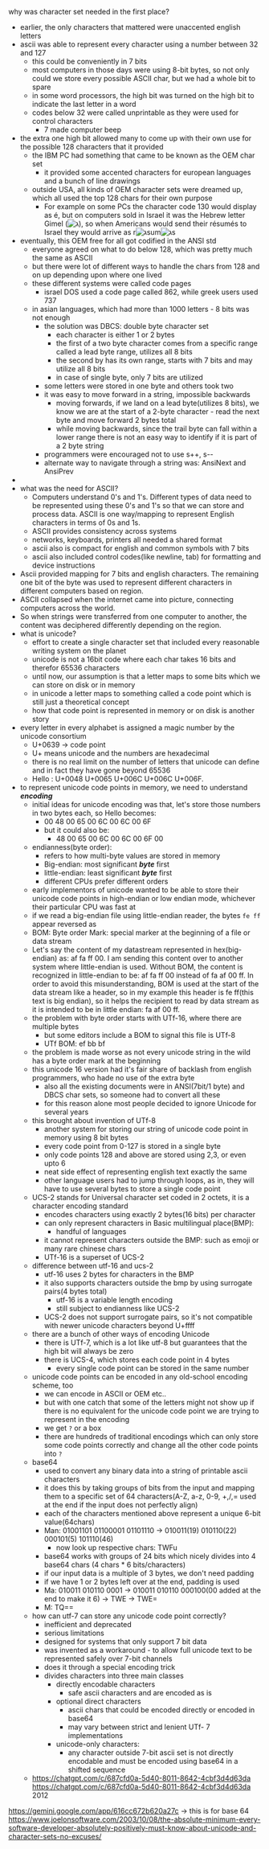 why was character set needed in the first place?
- earlier, the only characters that mattered were unaccented english letters
- ascii was able to represent every character using a number between 32 and 127
	- this could be conveniently in 7 bits
	- most computers in those days were using 8-bit bytes, so not only could we store every possible ASCII char, but we had a whole bit to spare
	- in some word processors, the high bit was turned on the high bit to indicate the last letter in a word
	- codes below 32 were called unprintable as they were used for control characters
		- 7 made computer beep
- the extra one high bit allowed many to come up with their own use for the possible 128 characters that it provided
	- the IBM PC had something that came to be known as the OEM char set
		- it provided some accented characters for european languages and a bunch of line drawings
	- outside USA, all kinds of OEM character sets were dreamed up, which all used the top 128 chars for their own purpose
		- For example on some PCs the character code 130 would display as é, but on computers sold in Israel it was the Hebrew letter Gimel (![ג](https://i0.wp.com/www.joelonsoftware.com/wp-content/uploads/2003/10/gimel.png?resize=5%2C9&ssl=1)), so when Americans would send their résumés to Israel they would arrive as r![ג](https://i0.wp.com/www.joelonsoftware.com/wp-content/uploads/2003/10/gimel.png?resize=5%2C9&ssl=1)sum![ג](https://i0.wp.com/www.joelonsoftware.com/wp-content/uploads/2003/10/gimel.png?resize=5%2C9&ssl=1)s
- eventually, this OEM free for all got codified in the ANSI std
	- everyone agreed on what to do below 128, which was pretty much the same as ASCII
	- but there were lot of different ways to handle the chars from 128 and on up depending upon where one lived
	- these different systems were called code pages
		- israel DOS used a code page called 862, while greek users used 737
	- in asian languages, which had more than 1000 letters - 8 bits was not enough
		- the solution was DBCS: double byte character set
			- each character is either 1 or 2 bytes
			- the first of a two byte character comes from a specific range called a lead byte range, utilizes all 8 bits
			- the second by has its own range, starts with 7 bits and may utilize all 8 bits
			- in case of single byte, only 7 bits are utilized
		- some letters were stored in one byte and others took two
		- it was easy to move forward in a string, impossible backwards
			- moving forwards, if we land on a lead byte(utilizes 8 bits), we know we are at the start of a 2-byte character - read the next byte and move forward 2 bytes total
			- while moving backwards, since the trail byte can fall within a lower range there is not an easy way to identify if it is part of a 2 byte string
		- programmers were encouraged not to use s++, s-- 
		- alternate way to navigate through a string was: AnsiNext and AnsiPrev
- 
- what was the need for ASCII? 
	- Computers understand 0's and 1's. Different types of data need to be represented using these 0's and 1's so that we can store and process data. ASCII is one way/mapping to represent English characters in terms of 0s and 1s.
	- ASCII provides consistency across systems
	- networks, keyboards, printers all needed a shared format
	- ascii also is compact for english and common symbols with 7 bits
	- ascii also included control codes(like newline, tab) for formatting and device instructions
- Ascii provided mapping for 7 bits and english characters. The remaining one bit of the byte was used to represent different characters in different computers based on region.
- ASCII collapsed when the internet came into picture, connecting computers across the world. 
- So when strings were transferred from one computer to another, the content was deciphered differently depending on the region.
- what is unicode? 
	- effort to create a single character set that included every reasonable writing system on the planet
	- unicode is not a 16bit code where each char takes 16 bits and therefor 65536 characters
	- until now, our assumption is that a letter maps to some bits which we can store on disk or in memory
	- in unicode a letter maps to something called a code point which is still just a theoretical concept
	- how that code point is represented in memory or on disk is another story
- every letter in every alphabet is assigned a magic number by the unicode consortium
	- U+0639 -> code point
	- U+ means unicode and the numbers are hexadecimal
	- there is no real limit on the number of letters that unicode can define and in fact they have gone beyond 65536
	- Hello : U+0048 U+0065 U+006C U+006C U+006F.
- to represent unicode code points in memory, we need to understand ***encoding***
	- initial ideas for unicode encoding was that, let's store those numbers in two bytes each, so Hello becomes: 
		- 00 48 00 65 00 6C 00 6C 00 6F
		- but it could also be: 
			- 48 00 65 00 6C 00 6C 00 6F 00
	- endianness(byte order):
		- refers to how multi-byte values are stored in memory
		- Big-endian: most significant ***byte*** first
		- little-endian: least significant ***byte*** first
		- different CPUs prefer different orders
	- early implementors of unicode wanted to be able to store their unicode code points in high-endian or low endian mode, whichever their particular CPU was fast at
	- if we read a big-endian file using little-endian reader, the bytes `fe ff` appear reversed as 
	- BOM: Byte order Mark: special marker at the beginning of a file or data stream
	- Let's say the content of my datastream represented in hex(big-endian) as: af fa ff 00. I am sending this content over to another system where little-endian is used. Without BOM, the content is recognized in little-endian to be: af fa ff 00 instead of fa af 00 ff. In order to avoid this misunderstanding, BOM is used at the start of the data stream like a header, so in my example this header is fe ff(this text is big endian), so it helps the recipient to read by data stream as it is intended to be in little endian: fa af 00 ff.
	- the problem with byte order starts with UTf-16, where there are multiple bytes
		- but some editors include a BOM to signal this file is UTf-8
		- UTf BOM: ef bb bf
	- the problem is made worse as not every unicode string in the wild has a byte order mark at the beginning
	- this unicode 16 version had it's fair share of backlash from english programmers, who hade no use of the extra byte
		- also all the existing documents were in ANSI(7bit/1 byte) and DBCS char sets, so someone had to convert all these
		- for this reason alone most people decided to ignore Unicode for several years
	- this brought about invention of UTf-8
		- another system for storing our string of unicode code point in memory using 8 bit bytes
		- every code point from 0-127 is stored in a single byte
		- only code points 128 and above are stored using 2,3, or even upto 6
		- neat side effect of representing english text exactly the same
		- other language users had to jump through loops, as in, they will have to use several bytes to store a single code point
	- UCS-2 stands for Universal character set coded in 2 octets, it is a character encoding standard
		- encodes characters using exactly 2 bytes(16 bits) per character
		- can only represent characters in Basic multilingual place(BMP):
			- handful of languages
		- it cannot represent characters outside the BMP: such as emoji or many rare chinese chars
		- UTf-16 is a superset of UCS-2
	- difference between utf-16 and ucs-2
		- utf-16 uses 2 bytes for characters in the BMP
		- it also supports characters outside the bmp by using surrogate pairs(4 bytes total)
			- utf-16 is a variable length encoding
			- still subject to endianness like UCS-2
		- UCS-2 does not support surrogate pairs, so it's not compatible with newer unicode characters beyond U+ffff
	- there are a bunch of other ways of encoding Unicode
		- there is UTf-7, which is a lot like utf-8 but guarantees that the high bit will always be zero
		- there is UCS-4, which stores each code point in 4 bytes
			- every single code point can be stored in the same number 
	- unicode code points can be encoded in any old-school encoding scheme, too
		- we can encode in ASCII or OEM etc..
		- but with one catch that some of the letters might not show up if there is no equivalent for the unicode code point we are trying to represent in the encoding
		- we get `?` or a box
		- there are hundreds of traditional encodings which can only store some code points correctly and change all the other code points into `?`
	- base64
		- used to convert any binary data into a string of printable ascii characters
		- it does this by taking groups of bits from the input and mapping them to a specific set of 64 characters(A-Z, a-z, 0-9, +,/,= used at the end if the input does not perfectly align)
		- each of the characters mentioned above represent a unique 6-bit value(64chars)
		- Man: 01001101 01100001 01101110 -> 010011(19) 010110(22) 000101(5) 101110(46)
			- now look up respective chars: TWFu
		- base64 works with groups of 24 bits which nicely divides into 4 base64 chars (4 chars * 6 bits/characters)
		- if our input data is a multiple of 3 bytes, we don't need padding
		- if we have 1 or 2 bytes left over at the end, padding is used
		- Ma: 010011 010110 0001 -> 010011 010110 000100(00 added at the end to make it 6) -> TWE -> TWE=
		- M: TQ==
	- how can utf-7 can store any unicode code point correctly?
		- inefficient and deprecated
		- serious limitations
		- designed for systems that only support 7 bit data
		- was invented as a workaround - to allow full unicode text to be represented safely over 7-bit channels
		- does it through a special encoding trick
		- divides characters into three main classes
			- directly encodable characters
				- safe ascii characters and are encoded as is
			- optional direct characters
				- ascii chars that could be encoded directly or encoded in base64
				- may vary between strict and lenient UTf- 7 implementations
			- unicode-only characters:
				- any character outside 7-bit ascii set is not directly encodable and must be encoded using base64 in a shifted sequence
	- https://chatgpt.com/c/687cfd0a-5d40-8011-8642-4cbf3d4d63da
https://chatgpt.com/c/687cfd0a-5d40-8011-8642-4cbf3d4d63da
2012

https://gemini.google.com/app/616cc672b620a27c -> this is for base 64 
https://www.joelonsoftware.com/2003/10/08/the-absolute-minimum-every-software-developer-absolutely-positively-must-know-about-unicode-and-character-sets-no-excuses/